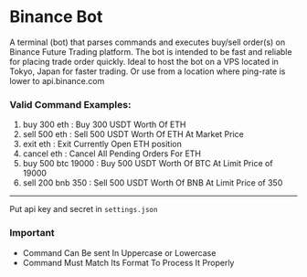 # Binance Bot

A terminal (bot) that parses commands and executes buy/sell order(s) on Binance Future Trading platform. The bot is intended to be fast and reliable for placing trade order quickly. Ideal to host the bot on a VPS located in Tokyo, Japan for faster trading. Or use from a location where ping-rate is lower to api.binance.com

### Valid Command Examples:

1) buy 300 eth        : Buy 300 USDT Worth Of ETH
2) sell 500 eth       : Sell 500 USDT Worth Of ETH At Market Price
3) exit eth           : Exit  Currently Open ETH position
4) cancel eth         : Cancel All Pending Orders For ETH
5) buy 500 btc 19000  : Buy 500 USDT Worth Of BTC At Limit Price of 19000
6) sell 200 bnb 350   : Sell 500 USDT Worth Of BNB At Limit Price of 350

---

Put api key and secret in `settings.json`

### Important
- Command Can Be sent In Uppercase or Lowercase
- Command Must Match Its Format To Process It Properly
